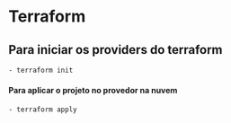 # Terraform

## Para iniciar os providers do terraform

```bash
- terraform init
```

#### Para aplicar o projeto no provedor na nuvem

```bash
- terraform apply
```
